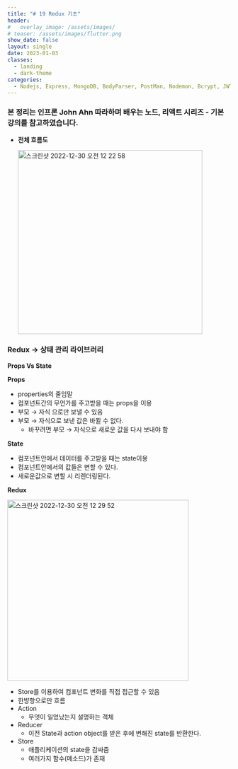 ```yaml
---
title: "# 19 Redux 기초"
header:
#   overlay_image: /assets/images/
# teaser: /assets/images/flutter.png
show_date: false
layout: single
date: 2023-01-03
classes:
  - landing
  - dark-theme
categories:
  - Nodejs, Express, MongoDB, BodyParser, PostMan, Nodemon, Bcrypt, JWT, Auth, React, React Router Dom, CORS, Proxy, Concurrently, Antd CSS, Redux
---
```


### 본 정리는 인프론 John Ahn 따라하며 배우는 노드, 리액트 시리즈 - 기본 강의를 참고하였습니다.

- **전체 흐름도**
    
    <img width="416" alt="스크린샷 2022-12-30 오전 12 22 58" src="https://user-images.githubusercontent.com/79856225/210308329-d0a83354-94e7-4ae7-80e8-6444598c2e11.png">
    

### **Redux → 상태 관리 라이브러리**

**Props Vs State**

**Props**

- properties의 줄임말
- 컴포넌트간의 무언가를 주고받을 때는 props을 이용
- 부모 → 자식 으로만 보낼 수 있음
- 부모 → 자식으로 보낸 값은 바뀔 수 없다.
    - 바꾸려면 부모 → 자식으로 새로운 값을 다시 보내야 함

**State**

- 컴포넌트안에서 데이터를 주고받을 때는 state이용
- 컴포넌트안에서의 값들은 변할 수 있다.
- 새로운값으로 변할 시 리렌더링된다.

**Redux**

<img width="409" alt="스크린샷 2022-12-30 오전 12 29 52" src="https://user-images.githubusercontent.com/79856225/210308334-38800bf6-77e9-4212-970f-71b504be8ac9.png">

- Store를 이용하여 컴포넌트 변화를 직접 접근할 수 있음
- 한뱡항으로만 흐름
- Action
    - 무엇이 일었났는지 설명하는 객체
- Reducer
    - 이전 State과 action object를 받은 후에 변해진 state를 반환한다.
- Store
    - 애플리케이션의 state을 감싸줌
    - 여러가지 함수(메소드)가 존재